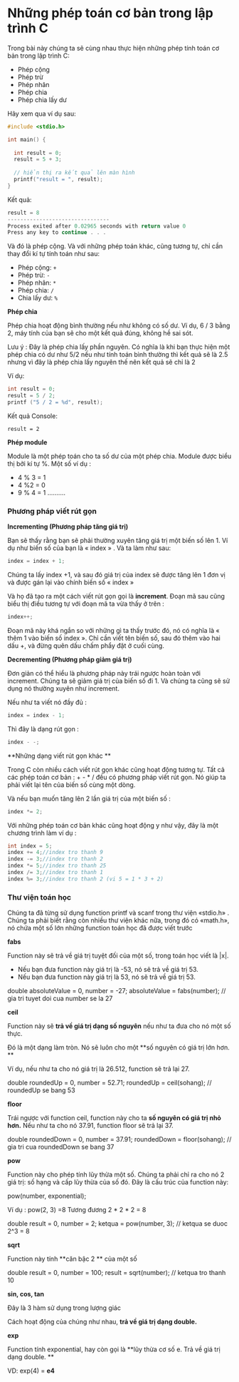 # Những phép toán cơ bản trong lập trình C

Trong bài này chúng ta sẽ cùng nhau thực hiện những phép tính toán cơ bản trong lập trình C:
- Phép cộng 
- Phép trừ  
- Phép nhân 
- Phép chia 
- Phép chia lấy dư

Hãy xem qua ví dụ sau:

```c
#include <stdio.h>

int main() {
 
  int result = 0; 
  result = 5 + 3;
  
  // hiển thị ra kết quả lên màn hình
  printf("result = ", result);
}
```

Kết quả:
```c
result = 8
--------------------------------
Process exited after 0.02965 seconds with return value 0
Press any key to continue . . .
```

Và đó là phép cộng. 
Và với những phép toán khác, cũng tương tự, chỉ cần thay đổi kí tự tính toán như sau: 

- Phép cộng: `+`
- Phép trừ: `-`
- Phép nhân: `*`
- Phép chia: `/`
- Chia lấy dư: `%`


**Phép chia**

Phép chia hoạt động bình thường nếu như không có số dư. Ví dụ, 6 / 3 bằng 2, máy tính của bạn sẽ cho một kết quả đúng, không hề sai sót. 

Lưu ý : Đây là phép chia lấy phần nguyên. Có nghĩa là khi bạn thực hiện một phép chia có dư  như 5/2 nếu như tính toán bình thường thì kết quả sẽ là 2.5 nhưng vì đây là phép chia lấy nguyên thế nên kết quả sẽ chỉ là 2

Ví dụ:

```c
int result = 0; 
result = 5 / 2; 
printf ("5 / 2 = %d", result); 
```

Kết quả Console:

`result = 2`

**Phép module**

Module là một phép toán cho ta số dư của một phép chia. Module được biểu thị bởi kí tự %. 
Một số ví dụ : 
- 4 % 3 = 1
- 4 %2 = 0
- 9 % 4 = 1
..........

### Phương pháp viết rút gọn 

**Incrementing (Phương pháp tăng giá trị)**

Bạn sẽ thấy rằng bạn sẽ phải thường xuyên tăng giá trị một biến số lên 1. Ví dụ như biến số của bạn là « index » . Và ta làm như sau: 

```c
index = index + 1; 
```

Chúng ta lấy index +1, và sau đó giá trị của index sẽ được tăng lên 1 đơn vị và được gán lại vào chính biến số « index »

Và họ đã tạo ra một cách viết rút gọn gọi là **increment**. Đoạn mã sau cũng biểu thị điều tương tự với đoạn mã ta vừa thấy ở trên : 

```c
index++;
```

Đoạn mã này khá ngắn so với những gì ta thấy trước đó, nó có nghĩa là « thêm 1 vào biến số index ». Chỉ cần viết tên biến số, sau đó thêm vào hai dấu +, và đừng quên dấu chấm phẩy đặt ở cuối cùng. 

**Decrementing (Phương pháp giảm giá trị)**

Đơn giản có thể hiểu là phương pháp này trái ngược hoàn toàn với increment. Chúng ta sẽ giảm giá trị của biến số đi 1. Và chúng ta cũng sẽ sử dụng nó thường xuyên như increment. 

Nếu như ta viết nó đầy đủ : 

```c
index = index - 1; 
```

Thì đây là dạng rút gọn : 

```c
index - -;
```

**Những dạng viết rút gọn khác **

Trong C còn nhiều cách viết rút gọn khác cũng hoạt động tương tự. Tất cả các phép toán cơ bản : + - * / đều có phương pháp viết rút gọn.  Nó giúp ta phải viết lại tên của biến số cùng một dòng. 

Và nếu bạn muốn tăng lên 2 lần giá trị của một biến số : 
```c
index *= 2;
```

Với những phép toán cơ bản khác cũng hoạt động y như vậy, đây là một chương trình làm ví dụ : 
```c
int index = 5; 
index += 4;//index tro thanh 9
index -= 3;//index tro thanh 2 
index *= 5;//index tro thanh 25 
index /= 3;//index tro thanh 1 
index %= 3;//index tro thanh 2 (vi 5 = 1 * 3 + 2) 
```

### Thư viện toán học 

Chúng ta đã từng sử dụng function printf và scanf trong thư viện «stdio.h» .  Chúng ta phải biết rằng còn nhiều thư viện khác nữa, trong đó có «math.h», nó chứa một số lớn những function toán học đã được viết trước

**fabs** 

Function này sẽ trả về giá trị tuyệt đối của một số, trong toán học viết là |x|. 

- Nếu bạn đưa function này giá trị là -53, nó sẽ trả về giá trị 53. 
- Nếu bạn đưa function này giá trị là 53, nó sẽ trả về giá trị 53. 

double absoluteValue = 0, number = -27;
absoluteValue = fabs(number); // gia tri tuyet doi cua number se la 27 

**ceil**

Function này sẽ **trả về giá trị dạng số nguyên** nếu như ta đưa cho nó một số thực. 
 
Đó là một dạng làm tròn. Nó sẽ luôn cho một **số nguyên có giá trị lớn hơn. **
 
Ví dụ, nếu như ta cho nó giá trị là 26.512, function sẽ trả lại 27.

double roundedUp = 0, number = 52.71;
roundedUp = ceil(sohang); // roundedUp se bang 53 

**floor**

Trái ngược với function ceil, function này cho ta **số nguyên có giá trị nhỏ hơn.**
Nếu như ta cho nó 37.91, function floor sẽ trả lại 37. 

double roundedDown = 0, number = 37.91; 
roundedDown = floor(sohang); // gia tri cua roundedDown se bang 37

**pow**

Function này cho phép tính lũy thừa một số. Chúng ta phải chỉ ra cho nó 2 giá trị: số hạng và cấp lũy thừa của số đó. Đây là cấu trúc của function này: 

pow(number, exponential); 

Ví dụ : pow(2, 3) =8
Tương đương 2 * 2 * 2 = 8

double result = 0, number = 2;
ketqua = pow(number, 3); // ketqua se duoc 2^3 = 8 

**sqrt** 

Function này tính **căn bậc 2 ** của một số

double result = 0, number = 100;
result = sqrt(number); // ketqua tro thanh 10 

**sin, cos, tan**

Đây là 3 hàm sử dụng trong lượng giác 

Cách hoạt động của chúng như nhau, **trả về giá trị dạng double.**

**exp**

Function tính exponential, hay còn gọi là **lũy thừa cơ số e. Trả về giá trị dạng double. **

VD: exp(4) = **e4**
